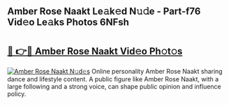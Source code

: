 ## Amber Rose Naakt Le𝚊k𝚎d N𝚞𝚍e - Part-f76 Vid𝚎o Le𝚊ks Photos 6NFsh

# <h2><a href="http://fbaw6w7.evod.top/?m=Amber+Rose+Naakt">🔗 👉🔴 Amber Rose Naakt Vid𝚎o Ph𝚘t𝚘s</a></h2>

[![Amber Rose Naakt N𝚞d𝚎s](https://i.imgur.com/8V9OHl7.gif)](http://fbaw6w7.evod.top/?m=Amber+Rose+Naakt)
Online personality Amber Rose Naakt sharing dance and lifestyle content. A public figure like Amber Rose Naakt, with a large following and a strong voice, can shape public opinion and influence policy. 

